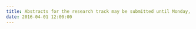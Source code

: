 ```yaml
---
title: Abstracts for the research track may be submitted until Monday, April 4 at 11:59 PM AoE!
date: 2016-04-01 12:00:00
---
```

